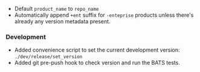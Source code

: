 - Default `product_name` to `repo_name`
- Automatically append `+ent` suffix for `-enteprise` products unless there's already
  any version metadata present.

### Development

- Added convenience script to set the current development version: `./dev/release/set_version`
- Added git pre-push hook to check version and run the BATS tests.
